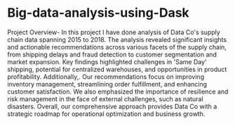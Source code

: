 # Big-data-analysis-using-Dask

Project Overview-
In this project I have done analysis of Data Co's supply chain data spanning 2015 to 2018. The analysis revealed significant insights and actionable recommendations across various facets of the supply chain, from shipping delays and fraud detection to customer segmentation and market expansion. Key findings highlighted challenges in 'Same Day' shipping, potential for centralized warehouses, and opportunities in product profitability. Additionally,. Our recommendations focus on improving inventory management, streamlining order fulfillment, and enhancing customer satisfaction. We also emphasized the importance of resilience and risk management in the face of external challenges, such as natural disasters. Overall, our comprehensive approach provides Data Co with a strategic roadmap for operational optimization and business growth.

